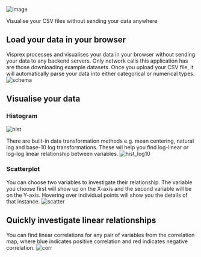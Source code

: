 ![image](https://github.com/KengoA/visprex/assets/20113339/03fae63d-6518-45b5-affd-da00e0c746b2)


Visualise your CSV files without sending your data anywhere

## Load your data in your browser
Visprex processes and visualises your data in your browser without sending your data to any backend servers.
Only network calls this application has are those downloading example datasets. Once you upload your CSV file, it will automatically parse your data into either categorical or numerical types.
![schema](https://github.com/KengoA/visprex/assets/20113339/2c3de5cd-b197-49c8-ad5f-0e5cca52f79f)

## Visualise your data
### Histogram
![hist](https://github.com/KengoA/visprex/assets/20113339/7fb3fd86-921d-4f99-a92e-92621bee8ce2)

There are built-in data transformation methods e.g. mean centering, natural log and base-10 log transformations. These wil help you find log-linear or log-log linear relationship between variables.
![hist_log10](https://github.com/KengoA/visprex/assets/20113339/fb6ebf6f-9600-4ac0-b226-3faf832ec618)

### Scatterplot
You can choose two variables to investigate their relationship. The variable you choose first will show up on the X-axis and the second variable will be on the Y-axis.
Hovering over individual points will show you the details of that instance.
![scatter](https://github.com/KengoA/visprex/assets/20113339/2c3dfa55-72c5-4039-b84d-539c01a816dd)


## Quickly investigate linear relationships
You can find linear correlations for any pair of variables from the correlation map, where blue indicates positive correlation and red indicates negative correlation.
![corr](https://github.com/KengoA/visprex/assets/20113339/8b0b77c9-0efb-48e8-b44b-4f1327cf1250)
